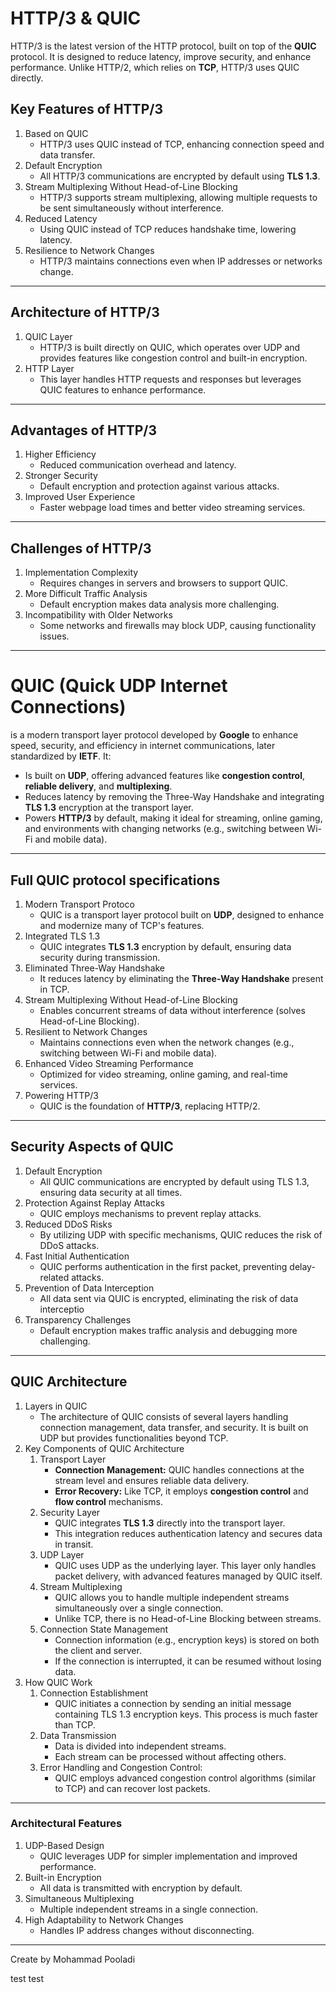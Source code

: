 # HTTP/3 & QUIC
HTTP/3 is the latest version of the HTTP protocol, built on top of the **QUIC** protocol. It is designed to reduce latency, improve security, and enhance performance. Unlike HTTP/2, which relies on **TCP**, HTTP/3 uses QUIC directly.
## Key Features of HTTP/3

1. Based on QUIC
    - HTTP/3 uses QUIC instead of TCP, enhancing connection speed and data transfer.
2. Default Encryption
    - All HTTP/3 communications are encrypted by default using **TLS 1.3**.
3. Stream Multiplexing Without Head-of-Line Blocking
    - HTTP/3 supports stream multiplexing, allowing multiple requests to be sent simultaneously without interference.
4.  Reduced Latency
    - Using QUIC instead of TCP reduces handshake time, lowering latency.
5. Resilience to Network Changes
    - HTTP/3 maintains connections even when IP addresses or networks change.

---

## Architecture of HTTP/3

1. QUIC Layer
    - HTTP/3 is built directly on QUIC, which operates over UDP and provides features like congestion control and built-in encryption.
2. HTTP Layer
    - This layer handles HTTP requests and responses but leverages QUIC features to enhance performance.
---

## Advantages of HTTP/3

1. Higher Efficiency
    - Reduced communication overhead and latency.
2. Stronger Security
    - Default encryption and protection against various attacks.
3. Improved User Experience
    - Faster webpage load times and better video streaming services.
---

## Challenges of HTTP/3

1.  Implementation Complexity
    - Requires changes in servers and browsers to support QUIC.
2. More Difficult Traffic Analysis
    - Default encryption makes data analysis more challenging.
3. Incompatibility with Older Networks
    - Some networks and firewalls may block UDP, causing functionality issues.
---

# QUIC (Quick UDP Internet Connections)

is a modern transport layer protocol developed by **Google** to enhance speed, security, and efficiency in internet communications, later standardized by **IETF**. It:

- Is built on **UDP**, offering advanced features like **congestion control**, **reliable delivery**, and **multiplexing**.
- Reduces latency by removing the Three-Way Handshake and integrating **TLS 1.3** encryption at the transport layer.
- Powers **HTTP/3** by default, making it ideal for streaming, online gaming, and environments with changing networks (e.g., switching between Wi-Fi and mobile data).
---

## Full QUIC protocol specifications

1. Modern Transport Protoco
    - QUIC is a transport layer protocol built on **UDP**, designed to enhance and modernize many of TCP's features.
2. Integrated TLS 1.3
    - QUIC integrates **TLS 1.3** encryption by default, ensuring data security during transmission.
3. Eliminated Three-Way Handshake
    - It reduces latency by eliminating the **Three-Way Handshake** present in TCP.
4. Stream Multiplexing Without Head-of-Line Blocking
    - Enables concurrent streams of data without interference (solves Head-of-Line Blocking).
5. Resilient to Network Changes
    - Maintains connections even when the network changes (e.g., switching between Wi-Fi and mobile data).
6. Enhanced Video Streaming Performance
    - Optimized for video streaming, online gaming, and real-time services.
7. Powering HTTP/3
    - QUIC is the foundation of **HTTP/3**, replacing HTTP/2.
---

## Security Aspects of QUIC

1. Default Encryption
    - All QUIC communications are encrypted by default using TLS 1.3, ensuring data security at all times.
2. Protection Against Replay Attacks
    - QUIC employs mechanisms to prevent replay attacks.
3. Reduced DDoS Risks
    - By utilizing UDP with specific mechanisms, QUIC reduces the risk of DDoS attacks.
4. Fast Initial Authentication
    - QUIC performs authentication in the first packet, preventing delay-related attacks.
5. Prevention of Data Interception
    - All data sent via QUIC is encrypted, eliminating the risk of data interceptio
6. Transparency Challenges
    - Default encryption makes traffic analysis and debugging more challenging.

---

## QUIC Architecture

1. Layers in QUIC
    - The architecture of QUIC consists of several layers handling connection management, data transfer, and security. It is built on UDP but provides functionalities beyond TCP.
2. Key Components of QUIC Architecture
    1. Transport Layer
        - **Connection Management:** QUIC handles connections at the stream level and ensures reliable data delivery.
        - **Error Recovery:** Like TCP, it employs **congestion control** and **flow control** mechanisms.
    2. Security Layer
        - QUIC integrates **TLS 1.3** directly into the transport layer.
        - This integration reduces authentication latency and secures data in transit.
    3. UDP Layer
        - QUIC uses UDP as the underlying layer. This layer only handles packet delivery, with advanced features managed by QUIC itself.
    4. Stream Multiplexing
        - QUIC allows you to handle multiple independent streams simultaneously over a single connection.
        - Unlike TCP, there is no Head-of-Line Blocking between streams.
    5. Connection State Management
        - Connection information (e.g., encryption keys) is stored on both the client and server.
        - If the connection is interrupted, it can be resumed without losing data.
3. How QUIC Work
    1. Connection Establishment
        - QUIC initiates a connection by sending an initial message containing TLS 1.3 encryption keys. This process is much faster than TCP.
    2. Data Transmission
        - Data is divided into independent streams.
        - Each stream can be processed without affecting others.
    3.  Error Handling and Congestion Control:
        - QUIC employs advanced congestion control algorithms (similar to TCP) and can recover lost packets.
---

### Architectural Features

1. UDP-Based Design
    - QUIC leverages UDP for simpler implementation and improved performance.
2. Built-in Encryption
    - All data is transmitted with encryption by default.
3.  Simultaneous Multiplexing
    - Multiple independent streams in a single connection.
4. High Adaptability to Network Changes
    - Handles IP address changes without disconnecting.
---








Create by Mohammad Pooladi



test
test
